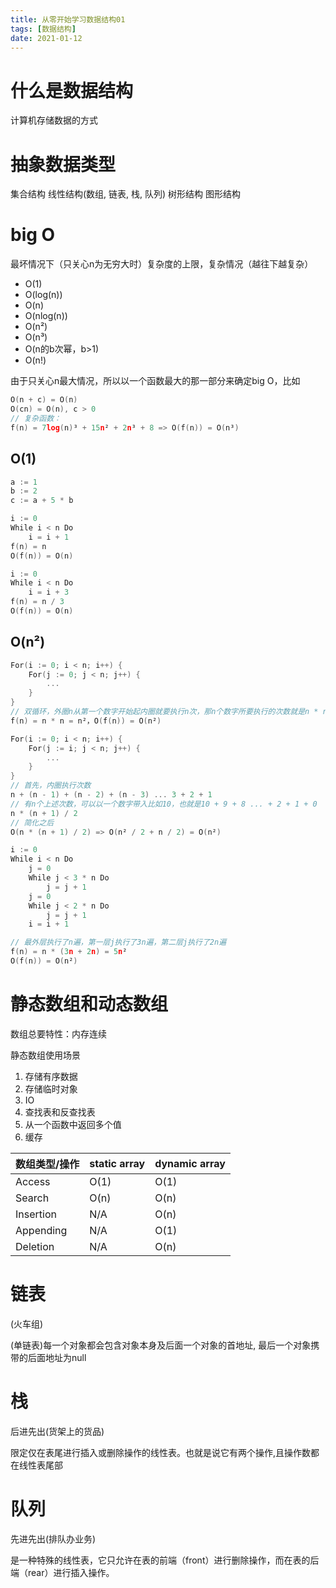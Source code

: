 ```yaml
---
title: 从零开始学习数据结构01
tags: [数据结构]
date: 2021-01-12
---
```

# 什么是数据结构
计算机存储数据的方式

# 抽象数据类型
集合结构
线性结构(数组, 链表, 栈, 队列)
树形结构
图形结构

# big O
最坏情况下（只关心n为无穷大时）复杂度的上限，复杂情况（越往下越复杂）
- O(1)
- O(log(n))
- O(n)
- O(nlog(n))
- O(n²)
- O(n³)
- O(n的b次幂，b>1)
- O(n!)

由于只关心n最大情况，所以以一个函数最大的那一部分来确定big O，比如
```go
O(n + c) = O(n)
O(cn) = O(n), c > 0
// 复杂函数：
f(n) = 7log(n)³ + 15n² + 2n³ + 8 => O(f(n)) = O(n³)
```

## O(1)
```go
a := 1
b := 2
c := a + 5 * b

i := 0
While i < n Do
    i = i + 1
f(n) = n
O(f(n)) = O(n)

i := 0
While i < n Do
    i = i + 3
f(n) = n / 3
O(f(n)) = O(n)
```

## O(n²)
```go
For(i := 0; i < n; i++) {
    For(j := 0; j < n; j++) {
        ...
    }
}
// 双循环，外圈n从第一个数字开始起内圈就要执行n次，那n个数字所要执行的次数就是n * n也就是n方
f(n) = n * n = n²，O(f(n)) = O(n²)

For(i := 0; i < n; i++) {
    For(j := i; j < n; j++) {
        ...
    }
}
// 首先，内圈执行次数
n + (n - 1) + (n - 2) + (n - 3) ... 3 + 2 + 1
// 有n个上述次数，可以以一个数字带入比如10，也就是10 + 9 + 8 ... + 2 + 1 + 0
n * (n + 1) / 2
// 简化之后
O(n * (n + 1) / 2) => O(n² / 2 + n / 2) = O(n²) 

i := 0
While i < n Do
    j = 0
    While j < 3 * n Do
        j = j + 1
    j = 0
    While j < 2 * n Do
        j = j + 1
    i = i + 1

// 最外层执行了n遍，第一层j执行了3n遍，第二层j执行了2n遍
f(n) = n * (3n + 2n) = 5n²
O(f(n)) = O(n²)
```

# 静态数组和动态数组
数组总要特性：内存连续

静态数组使用场景
1. 存储有序数据
2. 存储临时对象
3. IO
4. 查找表和反查找表
5. 从一个函数中返回多个值
6. 缓存

| 数组类型/操作 | static array | dynamic array |
|----|----|----|
|  Access  |  O(1)  |  O(1)  |
|  Search  |  O(n)  |  O(n)  |
|  Insertion  |  N/A  |  O(n)  |
|  Appending  |  N/A  |  O(1)  |
|  Deletion  |  N/A  |  O(n)  |

# 链表
(火车组)

(单链表)每一个对象都会包含对象本身及后面一个对象的首地址, 最后一个对象携带的后面地址为null

# 栈
后进先出(货架上的货品)

限定仅在表尾进行插入或删除操作的线性表。也就是说它有两个操作,且操作数都在线性表尾部

# 队列
先进先出(排队办业务)

是一种特殊的线性表，它只允许在表的前端（front）进行删除操作，而在表的后端（rear）进行插入操作。
